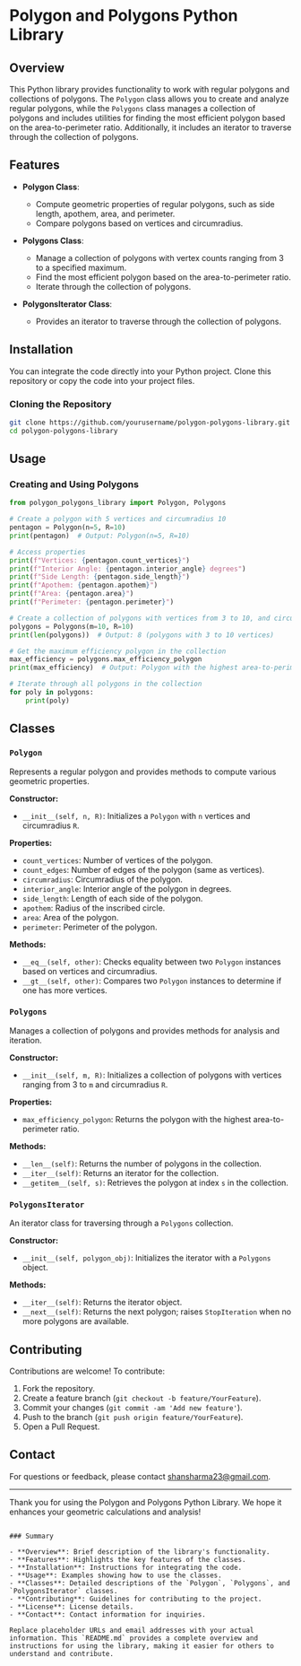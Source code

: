 
# Polygon and Polygons Python Library

## Overview

This Python library provides functionality to work with regular polygons and collections of polygons. The `Polygon` class allows you to create and analyze regular polygons, while the `Polygons` class manages a collection of polygons and includes utilities for finding the most efficient polygon based on the area-to-perimeter ratio. Additionally, it includes an iterator to traverse through the collection of polygons.

## Features

- **Polygon Class**:
  - Compute geometric properties of regular polygons, such as side length, apothem, area, and perimeter.
  - Compare polygons based on vertices and circumradius.

- **Polygons Class**:
  - Manage a collection of polygons with vertex counts ranging from 3 to a specified maximum.
  - Find the most efficient polygon based on the area-to-perimeter ratio.
  - Iterate through the collection of polygons.

- **PolygonsIterator Class**:
  - Provides an iterator to traverse through the collection of polygons.

## Installation

You can integrate the code directly into your Python project. Clone this repository or copy the code into your project files.

### Cloning the Repository

```bash
git clone https://github.com/yourusername/polygon-polygons-library.git
cd polygon-polygons-library
```

## Usage

### Creating and Using Polygons

```python
from polygon_polygons_library import Polygon, Polygons

# Create a polygon with 5 vertices and circumradius 10
pentagon = Polygon(n=5, R=10)
print(pentagon)  # Output: Polygon(n=5, R=10)

# Access properties
print(f"Vertices: {pentagon.count_vertices}")
print(f"Interior Angle: {pentagon.interior_angle} degrees")
print(f"Side Length: {pentagon.side_length}")
print(f"Apothem: {pentagon.apothem}")
print(f"Area: {pentagon.area}")
print(f"Perimeter: {pentagon.perimeter}")

# Create a collection of polygons with vertices from 3 to 10, and circumradius 10
polygons = Polygons(m=10, R=10)
print(len(polygons))  # Output: 8 (polygons with 3 to 10 vertices)

# Get the maximum efficiency polygon in the collection
max_efficiency = polygons.max_efficiency_polygon
print(max_efficiency)  # Output: Polygon with the highest area-to-perimeter ratio

# Iterate through all polygons in the collection
for poly in polygons:
    print(poly)
```

## Classes

### `Polygon`

Represents a regular polygon and provides methods to compute various geometric properties.

**Constructor:**

- `__init__(self, n, R)`: Initializes a `Polygon` with `n` vertices and circumradius `R`.

**Properties:**

- `count_vertices`: Number of vertices of the polygon.
- `count_edges`: Number of edges of the polygon (same as vertices).
- `circumradius`: Circumradius of the polygon.
- `interior_angle`: Interior angle of the polygon in degrees.
- `side_length`: Length of each side of the polygon.
- `apothem`: Radius of the inscribed circle.
- `area`: Area of the polygon.
- `perimeter`: Perimeter of the polygon.

**Methods:**

- `__eq__(self, other)`: Checks equality between two `Polygon` instances based on vertices and circumradius.
- `__gt__(self, other)`: Compares two `Polygon` instances to determine if one has more vertices.

### `Polygons`

Manages a collection of polygons and provides methods for analysis and iteration.

**Constructor:**

- `__init__(self, m, R)`: Initializes a collection of polygons with vertices ranging from 3 to `m` and circumradius `R`.

**Properties:**

- `max_efficiency_polygon`: Returns the polygon with the highest area-to-perimeter ratio.

**Methods:**

- `__len__(self)`: Returns the number of polygons in the collection.
- `__iter__(self)`: Returns an iterator for the collection.
- `__getitem__(self, s)`: Retrieves the polygon at index `s` in the collection.

### `PolygonsIterator`

An iterator class for traversing through a `Polygons` collection.

**Constructor:**

- `__init__(self, polygon_obj)`: Initializes the iterator with a `Polygons` object.

**Methods:**

- `__iter__(self)`: Returns the iterator object.
- `__next__(self)`: Returns the next polygon; raises `StopIteration` when no more polygons are available.

## Contributing

Contributions are welcome! To contribute:

1. Fork the repository.
2. Create a feature branch (`git checkout -b feature/YourFeature`).
3. Commit your changes (`git commit -am 'Add new feature'`).
4. Push to the branch (`git push origin feature/YourFeature`).
5. Open a Pull Request.

## Contact

For questions or feedback, please contact [shansharma23@gmail.com](mailto:shansharma23@gmail.com).

---

Thank you for using the Polygon and Polygons Python Library. We hope it enhances your geometric calculations and analysis!
```

### Summary

- **Overview**: Brief description of the library's functionality.
- **Features**: Highlights the key features of the classes.
- **Installation**: Instructions for integrating the code.
- **Usage**: Examples showing how to use the classes.
- **Classes**: Detailed descriptions of the `Polygon`, `Polygons`, and `PolygonsIterator` classes.
- **Contributing**: Guidelines for contributing to the project.
- **License**: License details.
- **Contact**: Contact information for inquiries.

Replace placeholder URLs and email addresses with your actual information. This `README.md` provides a complete overview and instructions for using the library, making it easier for others to understand and contribute.